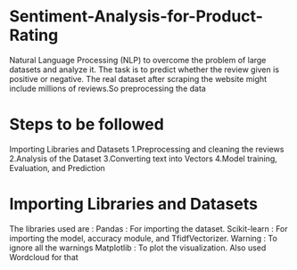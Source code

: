 # Sentiment-Analysis-for-Product-Rating
Natural Language Processing (NLP) to overcome the problem of large datasets and analyze it. The task is to predict whether the review given is positive or negative. The real dataset after scraping the website might include millions of reviews.So preprocessing the data 

# Steps to be followed
Importing Libraries and Datasets
1.Preprocessing and cleaning the reviews 
2.Analysis of the Dataset
3.Converting text into Vectors
4.Model training, Evaluation, and Prediction

# Importing Libraries and Datasets
The libraries used are : 
Pandas : For importing the dataset.
Scikit-learn : For importing the model, accuracy module, and TfidfVectorizer.
Warning : To ignore all the warnings
Matplotlib : To plot the visualization. Also used Wordcloud for that
